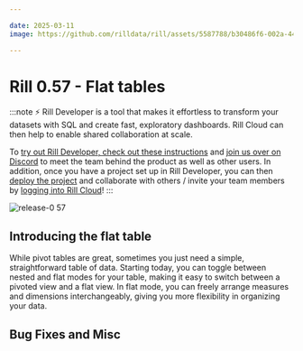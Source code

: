 ```yaml
---

date: 2025-03-11
image: https://github.com/rilldata/rill/assets/5587788/b30486f6-002a-445d-8a1b-955b6ec0066d

---
```


# Rill 0.57 - Flat tables

:::note
⚡ Rill Developer is a tool that makes it effortless to transform your datasets with SQL and create fast, exploratory dashboards. Rill Cloud can then help to enable shared collaboration at scale.

To [try out Rill Developer, check out these instructions](/home/install) and [join us over on Discord](https://bit.ly/3bbcSl9) to meet the team behind the product as well as other users. In addition, once you have a project set up in Rill Developer, you can then [deploy the project](/deploy/deploy-dashboard) and collaborate with others / invite your team members by [logging into Rill Cloud](https://ui.rilldata.com)!
:::

![release-0 57](<https://cdn.rilldata.com/docs/release-notes/release-057.gif>)

## Introducing the flat table
While pivot tables are great, sometimes you just need a simple, straightforward table of data. Starting today, you can toggle between nested and flat modes for your table, making it easy to switch between a pivoted view and a flat view. In flat mode, you can freely arrange measures and dimensions interchangeably, giving you more flexibility in organizing your data.

## Bug Fixes and Misc
